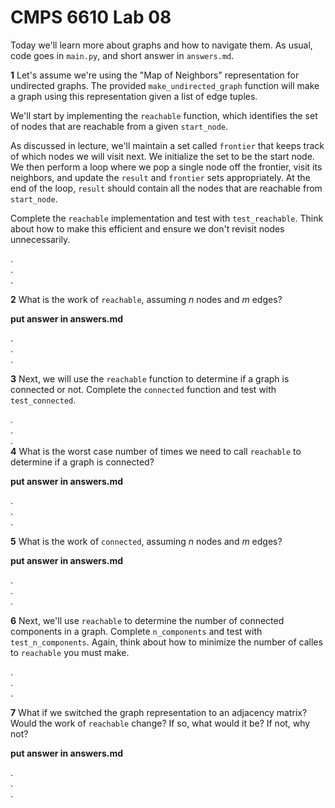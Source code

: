 # CMPS 6610  Lab 08

Today we'll learn more about graphs and how to navigate them. As usual, code goes in `main.py`, and short answer in `answers.md`.


**1** Let's assume we're using the "Map of Neighbors" representation for undirected graphs. The provided `make_undirected_graph` function will make a graph using this representation given a list of edge tuples. 

We'll start by implementing the `reachable` function, which identifies the set of nodes that are reachable from a given `start_node`.

As discussed in lecture, we'll maintain a set called `frontier` that keeps track of which nodes we will visit next. We initialize the set to be the start node. We then perform a loop where we pop a single node off the frontier, visit its neighbors, and update the `result` and `frontier` sets appropriately. At the end of the loop, `result` should contain all the nodes that are reachable from `start_node`.

Complete the `reachable` implementation and test with `test_reachable`. Think about how to make this efficient and ensure we don't revisit nodes unnecessarily.

.  
.  
.  


**2** What is the work of `reachable`, assuming $n$ nodes and $m$ edges?

**put answer in answers.md**  

.  
.  
.  




**3** Next, we will use the `reachable` function to determine if a graph is connected or not. Complete the `connected` function and test with `test_connected`.

.  
.  
.  
**4** What is the worst case number of times we need to call `reachable` to determine if a graph is connected?

**put answer in answers.md**  

.  
.  
.  


**5** What is the work of `connected`, assuming $n$ nodes and $m$ edges?

**put answer in answers.md**  

.  
.  
.  

**6** Next, we'll use `reachable` to determine the number of connected components in a graph. Complete `n_components` and test with `test_n_components`. Again, think about how to minimize the number of calles to `reachable` you must make.

.  
.  
.  

**7** What if we switched the graph representation to an adjacency matrix? Would the work of `reachable` change? If so, what would it be? If not, why not?

**put answer in answers.md**  

.  
.  
.  
